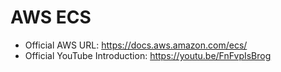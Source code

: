 # AWS ECS
- Official AWS URL: https://docs.aws.amazon.com/ecs/
- Official YouTube Introduction: https://youtu.be/FnFvpIsBrog
